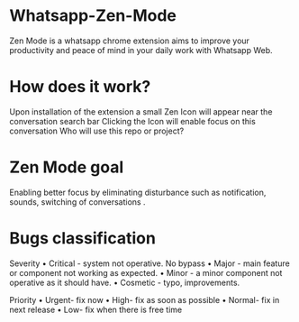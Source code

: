 # Whatsapp-Zen-Mode
Zen Mode is a whatsapp chrome extension aims to improve your productivity and peace of mind in your daily work with Whatsapp Web. 
# How does it work?
Upon installation of the extension a small Zen Icon will appear near the conversation search bar
Clicking the Icon will enable focus on this conversation
Who will use this repo or project?
# Zen Mode goal
Enabling better focus by eliminating disturbance such as notification, sounds, switching of conversations .
# Bugs classification
Severity
•	Critical - system not operative. No bypass
•	Major - main feature or component not working as expected.
•	Minor - a minor component not operative as it should have.
•	Cosmetic - typo, improvements.

Priority
•	Urgent- fix now
•	High- fix as soon as possible
•	Normal- fix in next release
•	Low- fix when there is free time
